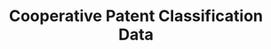 ---
layout: default
bigquery: https://console.cloud.google.com/bigquery?p=patents-public-data&d=cpc&page=dataset
citation: '“Cooperative Patent Classification” by the EPO and USPTO, for public use. '
contributors: EPO, USPTO
cost: None
description: Cooperative Patent Classification Data contains the scheme and definitions
  of the Cooperative Patent Classification system for classifying patent documents.
  The CPC is the result of a partnership between the EPO and the USPTO in their joint
  effort to develop a common, internationally compatible classification system for
  technical documents, in particular patent publications, which will be used by both
  offices in the patent granting process
documentation: https://www.cooperativepatentclassification.org/cpcSchemeAndDefinitions
last_edit: Mon, 04 Apr 2022 19:07:06 GMT
location: https://www.cooperativepatentclassification.org/index
maintained_by: USPTO, EPO
schema_fields: '[''breakdownCode'', ''title_part'', ''ipc_concordant'', ''dateRevised'',
  ''limitingReferences'', ''titleFull'', ''residual_references'', ''symbol'', ''titlePart'',
  ''application_references'', ''date_revised'', ''breakdown_code'', ''child_groups'',
  ''sizeCache'', ''limiting_references'', ''glossary'', ''synonyms'', ''additional_only'',
  ''parents'', ''informativeReferences'', ''not_allocatable'', ''childGroups'', ''notAllocatable'',
  ''informative_references'', ''applicationReferences'', ''ipcConcordant'', ''title_full'',
  ''definition'', ''level'', ''status'', ''residualReferences'', ''children'']'
shortname: cooperative_patent_classification
tags:
- patents
- science
title: Cooperative Patent Classification Data
uuid: 984374a7-16e9-4b35-9445-458daceb01bf
---